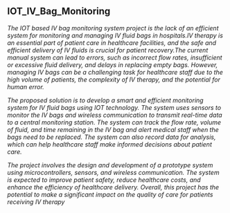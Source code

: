 <h2>IOT_IV_Bag_Monitoring</h2>

<p><i>The IOT based IV bag monitoring system project is the lack of an efficient system for monitoring and managing IV fluid bags in hospitals.IV therapy is an essential part of patient care in healthcare facilities, and the safe and efficient delivery of IV fluids is crucial for patient recovery.The current manual system can lead to errors, such as incorrect flow rates, insufficient or excessive fluid delivery, and delays in replacing empty bags. However, managing IV bags can be a challenging task for healthcare staff due to the high volume of patients, the complexity of IV therapy, and the potential for human error.
  
The proposed solution is to develop a smart and efficient monitoring system for IV fluid bags using IOT technology. The system uses sensors to monitor the IV bags and wireless communication to transmit real-time data to a central monitoring station. The system can track
the flow rate, volume of fluid, and time remaining in the IV bag and alert medical staff when the bags need to be replaced. The system can also record data for analysis, which can help healthcare staff make informed decisions about patient care.

The project involves the design and development of a prototype system using microcontrollers,
sensors, and wireless communication. The system is expected to improve patient safety, reduce
healthcare costs, and enhance the efficiency of healthcare delivery. Overall, this project has the
potential to make a significant impact on the quality of care for patients receiving IV therapy</i></p>
